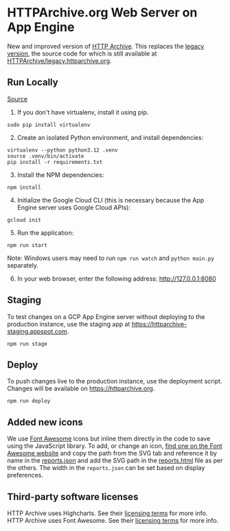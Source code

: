 # HTTPArchive.org Web Server on App Engine
New and improved version of [HTTP Archive](https://httparchive.org). This replaces the [legacy version](https://legacy.httparchive.org), the source code for which is still available at [HTTPArchive/legacy.httparchive.org](https://github.com/HTTPArchive/legacy.httparchive.org).

## Run Locally

[Source](https://cloud.google.com/appengine/docs/flexible/python/quickstart)

1. If you don't have virtualenv, install it using pip.

```
sudo pip install virtualenv
```

2. Create an isolated Python environment, and install dependencies:

```
virtualenv --python python3.12 .venv
source .venv/bin/activate
pip install -r requirements.txt
```

3. Install the NPM dependencies:

```
npm install
```

4. Initialize the Google Cloud CLI (this is necessary because the App Engine server uses Google Cloud APIs):

```
gcloud init
```

5. Run the application:

```
npm run start
```

Note: Windows users may need to run `npm run watch` and `python main.py` separately.

6. In your web browser, enter the following address: http://127.0.0.1:8080

## Staging

To test changes on a GCP App Engine server without deploying to the production instance, use the staging app at https://httparchive-staging.appspot.com.

```
npm run stage
```

## Deploy

To push changes live to the production instance, use the deployment script. Changes will be available on https://httparchive.org.

```
npm run deploy
```

## Added new icons

We use [Font Awesome](https://fontawesome.com/) icons but inline them directly in the code to save using the JavaScript library. To add, or change an icon, [find one on the Font Awesome website](https://fontawesome.com/icons) and copy the path from the SVG tab and reference it by name in the [reports.json](/config/reports.json) and add the SVG path in the [reports.html](/templates/reports.html) file as per the others. The width in the `reports.json` can be set based on display preferences.

## Third-party software licenses

HTTP Archive uses Highcharts. See their [licensing terms](https://shop.highcharts.com/) for more info.
HTTP Archive uses Font Awesome. See their [licensing terms](https://github.com/FortAwesome/Font-Awesome#license) for more info.
